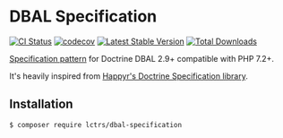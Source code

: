 # DBAL Specification
[![CI Status](https://github.com/Lctrs/DBAL-Specification/workflows/Continuous%20Integration/badge.svg)](https://github.com/Lctrs/DBAL-Specification/actions)
[![codecov](https://img.shields.io/codecov/c/github/Lctrs/DBAL-Specification?style=flat-square)](https://codecov.io/gh/Lctrs/DBAL-Specification)
[![Latest Stable Version](https://img.shields.io/packagist/v/Lctrs/DBAL-Specification?style=flat-square)](https://packagist.org/packages/Lctrs/DBAL-Specification)
[![Total Downloads](https://img.shields.io/packagist/dt/Lctrs/DBAL-Specification?style=flat-square)](https://packagist.org/packages/Lctrs/DBAL-Specification)

[Specification pattern](http://en.wikipedia.org/wiki/Specification_pattern) for Doctrine DBAL 2.9+ compatible with PHP 7.2+.

It's heavily inspired from [Happyr's Doctrine Specification library](https://github.com/Happyr/Doctrine-Specification).

## Installation

```shell
$ composer require lctrs/dbal-specification
```
